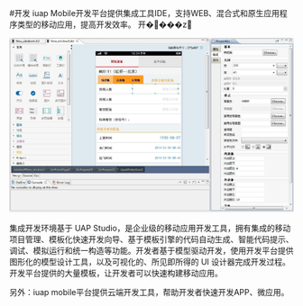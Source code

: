 #开发
iuap Mobile开发平台提供集成工具IDE，支持WEB、混合式和原生应用程序类型的移动应用，提高开发效率。 开����z

![](/assets/22.png)

集成开发环境基于 UAP Studio，是企业级的移动应用开发工具，拥有集成的移动项目管理、模板化快速开发向导、基于模板引擎的代码自动生成、智能代码提示、调试、模拟运行和统一构造等功能。开发者基于模型驱动开发，使用开发平台提供图形化的模型设计工具，以及可视化的、所见即所得的 UI 设计器完成开发过程。开发平台提供的大量模板，让开发者可以快速构建移动应用。

另外：iuap mobile平台提供云端开发工具，帮助开发者快速开发APP、微应用。



